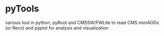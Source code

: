 # pyTools
various tool in python, pyRoot and CMSSW/FWLite to read CMS miniAODs (or Reco) and pyplot for analysis and visualization
